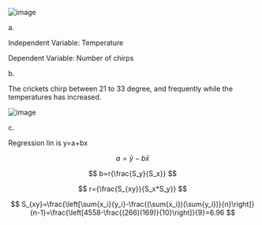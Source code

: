 
![image](https://github.com/user-attachments/assets/dfe1de65-3102-4768-b692-fbc574890239)

 
a.

Independent Variable: Temperature 

Dependent Variable: Number of chirps


b. 


The crickets chirp between 21 to 33 degree, and frequently while the temperatures has increased. 

 ![image](https://github.com/user-attachments/assets/b5d99e3e-cdf5-450b-898c-b0515967b170)


c. 

Regression lin is y=a+bx

$$
a=\bar{y}-{b\bar{x}}
$$

$$
b=r{\frac{S_y}{S_x}}
$$

$$
r={\frac{S_{xy}}{S_x*S_y}}
$$

$$
S_{xy}=\frac{\left[\sum{x_i}{y_i}-\frac{(\sum{x_i})(\sum{y_i})}{n}\right]}{n-1}=\frac{\left[4558-\frac{(266)(169)}{10}\right]}{9}=6.96
$$
